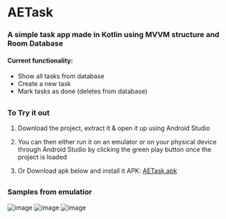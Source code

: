 # AETask
### A simple task app made in Kotlin using MVVM structure and Room Database
#### Current functionality: 
- Show all tasks from database
- Create a new task
- Mark tasks as done (deletes from database)
##
### To Try it out
1. Download the project, extract it & open it up using Android Studio
   
2. You can then either run it on an emulator or on your physical device through Android Studio by clicking the green play button once the project is loaded

3. Or Download apk below and install it
   APK: [AETask.apk](https://github.com/Abrei852/AETask/blob/302f483901b4e85bedac3aab8392ec0f28ab85b9/AETask.apk)
##

### Samples from emulatior
![image](https://github.com/user-attachments/assets/dac16728-f90c-4b3a-b4ff-a60c9985e97d)
![image](https://github.com/user-attachments/assets/ecac74b6-49c4-444c-b4b4-debc63e27f8d)
![image](https://github.com/user-attachments/assets/0aee60ce-4f40-478a-b0b2-207148adc157)







